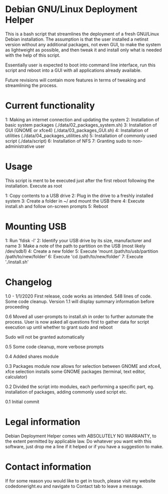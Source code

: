 Debian GNU/Linux Deployment Helper
==================================

This is a bash script that streamlines the deployment of a fresh GNU/Linux 
Debian installation. The assumption is that the user installed a  netinst 
version without any additional packages, not even GUI, to make the system 
as lightweight as possible, and then tweak it and install only what is needed 
with the help of this script.

Essentially user is expected to boot into command line interface, run this 
script and reboot into a GUI with all applications already available.

Future revisions will contain more features in terms of tweaking
and streamlining the process.


Current functionality
==================================
1: Making an internet connection and updating the system 
2: Installation of basic system packages (./data/02_packages_system.sh)
3: Installation of GUI (GNOME or xfce4) (./data/03_packages_GUI.sh)
4: Installation of utilities (./data/04_packages_utilities.sh)
5: Installation of commonly used script (./data/script)
6: Installation of NFS 
7: Granting sudo to non-administrative user

Usage
==================================
This script is ment to be executed just after the first reboot following 
the installation. Execute as root 

1: Copy contents to a USB drive
2: Plug in the drive to a freshly installed system
3: Create a folder in ~/ and mount the USB there
4: Execute install.sh and follow on-screen prompts
5: Reboot


Mounting USB
==================================
1: Run 'fdisk -l'
2: Identify your USB drive by its size, manufacturer and name
3: Make a note of the path to partition on the USB (most likely /dev/sdb1)
4: Create a new folder
5: Execute 'mount /path/to/usb/partition /path/to/new/folder'
6: Execute 'cd /path/to/new/folder'
7: Execute './install.sh'


Changelog
==================================

1.0 - 1/1/2020
First release, code works as intended. 548 lines of code. Some code 
cleanup. Version 1.1 will display summary information before proceeding

0.6
Moved all user-prompts to install.sh in order to further automate the process.
User is now asked all questions first to gather data for script execution 
up until whether to grant sudo and reboot

Sudo will not be granted automatically

0.5
Some code cleanup, more verbose prompts

0.4
Added shares module

0.3
Packages module now allows for selection between GNOME and xfce4, xfce selection
installs some GNOME packages (terminal, text editor, calculator)

0.2
Divided the script into modules, each performing a specific part, 
eg. installation of packages, adding commonly used script etc.

0.1
Initial commit


Legal information
==================================
Debian Deployment Helper comes with ABSOLUTELY NO WARRANTY, to the extent
permitted by applicable law. Do whatever you want with this software, just drop
me a line if it helped or if you have a suggestion to make.


Contact information
==================================
If for some reason you would like to get in touch, please visit my website
codedoneright.eu and navigate to Contact tab to leave a message.
